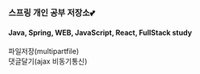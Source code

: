 
### 스프링 개인 공부 저장소💕
#### Java, Spring, WEB, JavaScript, React, FullStack study

파일저장(multipartfile)<br>
댓글달기(ajax 비동기통신)
